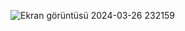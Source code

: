 ![Ekran görüntüsü 2024-03-26 232159](https://github.com/mervelil/randomjokegenerator/assets/71037128/840f3b33-9a1c-40fc-9ed8-16f9678f52b1)
